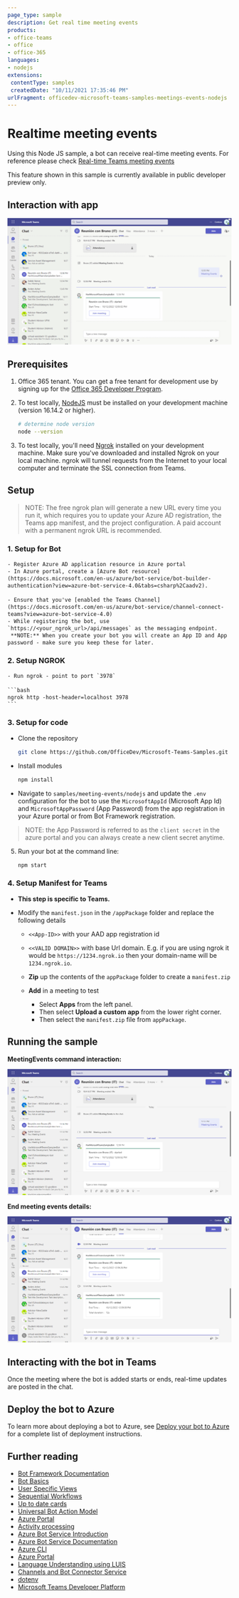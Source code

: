 ```yaml
---
page_type: sample
description: Get real time meeting events
products:
- office-teams
- office
- office-365
languages:
- nodejs
extensions:
 contentType: samples
 createdDate: "10/11/2021 17:35:46 PM"
urlFragment: officedev-microsoft-teams-samples-meetings-events-nodejs
---
```


# Realtime meeting events

Using this Node JS sample, a bot can receive real-time meeting events.
For reference please check [Real-time Teams meeting events](https://docs.microsoft.com/en-us/microsoftteams/platform/apps-in-teams-meetings/api-references?tabs=dotnet)

This feature shown in this sample is currently available in public developer preview only.

## Interaction with app

![Meetings EventsGif](images/MeetingsEvents.gif)

## Prerequisites

1. Office 365 tenant. You can get a free tenant for development use by signing up for the [Office 365 Developer Program](https://developer.microsoft.com/en-us/microsoft-365/dev-program).

2. To test locally, [NodeJS](https://nodejs.org/en/download/) must be installed on your development machine (version 16.14.2 or higher).

    ```bash
    # determine node version
    node --version
    ```

3. To test locally, you'll need [Ngrok](https://ngrok.com/) installed on your development machine.
Make sure you've downloaded and installed Ngrok on your local machine. ngrok will tunnel requests from the Internet to your local computer and terminate the SSL connection from Teams.

## Setup

> NOTE: The free ngrok plan will generate a new URL every time you run it, which requires you to update your Azure AD registration, the Teams app manifest, and the project configuration. A paid account with a permanent ngrok URL is recommended.

### 1. Setup for Bot
    - Register Azure AD application resource in Azure portal
    - In Azure portal, create a [Azure Bot resource](https://docs.microsoft.com/en-us/azure/bot-service/bot-builder-authentication?view=azure-bot-service-4.0&tabs=csharp%2Caadv2).

    - Ensure that you've [enabled the Teams Channel](https://docs.microsoft.com/en-us/azure/bot-service/channel-connect-teams?view=azure-bot-service-4.0)
    - While registering the bot, use `https://<your_ngrok_url>/api/messages` as the messaging endpoint.
     **NOTE:** When you create your bot you will create an App ID and App password - make sure you keep these for later.

### 2. Setup NGROK  
    - Run ngrok - point to port `3978`

    ```bash
    ngrok http -host-header=localhost 3978
    ```

### 3. Setup for code   
- Clone the repository

    ```bash
    git clone https://github.com/OfficeDev/Microsoft-Teams-Samples.git
    ```
- Install modules

    ```bash
    npm install
    ```

- Navigate to `samples/meeting-events/nodejs` and update the `.env` configuration for the bot to use the `MicrosoftAppId` (Microsoft App Id) and `MicrosoftAppPassword` (App Password) from the app registration in your Azure portal or from Bot Framework registration. 

> NOTE: the App Password is referred to as the `client secret` in the azure portal and you can always create a new client secret anytime.

5) Run your bot at the command line:

    ```bash
    npm start
    ```

### 4. Setup Manifest for Teams

- **This step is specific to Teams.**

- Modify the `manifest.json` in the `/appPackage` folder and replace the following details
   - `<<App-ID>>` with your AAD app registration id   
   - `<<VALID DOMAIN>>` with base Url domain. E.g. if you are using ngrok it would be `https://1234.ngrok.io` then your domain-name will be `1234.ngrok.io`.

    - **Zip** up the contents of the `appPackage` folder to create a `manifest.zip`
    - **Add** in a meeting to test
         - Select **Apps** from the left panel.
         - Then select **Upload a custom app** from the lower right corner.
         - Then select the `manifest.zip` file from `appPackage`. 

## Running the sample

**MeetingEvents command interaction:**  

![Meeting start event](images/meeting-start.png)

**End meeting events details:**   

![Meeting end event](images/meeting-end.png)

 ## Interacting with the bot in Teams

Once the meeting where the bot is added starts or ends, real-time updates are posted in the chat.

## Deploy the bot to Azure

To learn more about deploying a bot to Azure, see [Deploy your bot to Azure](https://aka.ms/azuredeployment) for a complete list of deployment instructions.

## Further reading

- [Bot Framework Documentation](https://docs.botframework.com)
- [Bot Basics](https://docs.microsoft.com/azure/bot-service/bot-builder-basics?view=azure-bot-service-4.0)
- [User Specific Views](https://docs.microsoft.com/en-us/microsoftteams/platform/task-modules-and-cards/cards/universal-actions-for-adaptive-cards/user-specific-views)
- [Sequential Workflows](https://docs.microsoft.com/en-us/microsoftteams/platform/task-modules-and-cards/cards/universal-actions-for-adaptive-cards/sequential-workflows)
- [Up to date cards](https://docs.microsoft.com/en-us/microsoftteams/platform/task-modules-and-cards/cards/universal-actions-for-adaptive-cards/up-to-date-views)
- [Universal Bot Action Model](https://docs.microsoft.com/en-us/adaptive-cards/authoring-cards/universal-action-model#actionexecute)
- [Azure Portal](https://portal.azure.com)
- [Activity processing](https://docs.microsoft.com/en-us/azure/bot-service/bot-builder-concept-activity-processing?view=azure-bot-service-4.0)
- [Azure Bot Service Introduction](https://docs.microsoft.com/azure/bot-service/bot-service-overview-introduction?view=azure-bot-service-4.0)
- [Azure Bot Service Documentation](https://docs.microsoft.com/azure/bot-service/?view=azure-bot-service-4.0)
- [Azure CLI](https://docs.microsoft.com/cli/azure/?view=azure-cli-latest)
- [Azure Portal](https://portal.azure.com)
- [Language Understanding using LUIS](https://docs.microsoft.com/en-us/azure/cognitive-services/luis/)
- [Channels and Bot Connector Service](https://docs.microsoft.com/en-us/azure/bot-service/bot-concepts?view=azure-bot-service-4.0)
- [dotenv](https://www.npmjs.com/package/dotenv)
- [Microsoft Teams Developer Platform](https://docs.microsoft.com/en-us/microsoftteams/platform/)
